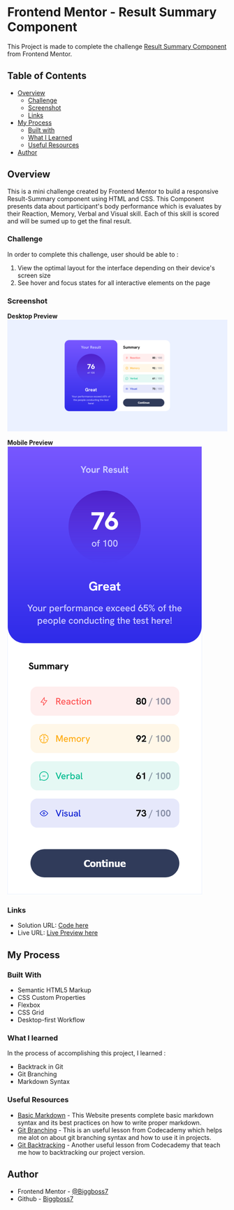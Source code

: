 # Frontend Mentor - Result Summary Component
This Project is made to complete the challenge [Result Summary Component](https://www.frontendmentor.io/challenges/results-summary-component-CE_K6s0ma) from Frontend Mentor.
## Table of Contents
- [Overview](#overview)
  - [Challenge](#challenge)
  - [Screenshot](#screenshot)
  - [Links](#links)
- [My Process](#my-process)
  - [Built with](#built-with)
  - [What I Learned](#what-i-learned)
  - [Useful Resources](useful-resources)
- [Author](#author)

## Overview
This is a mini challenge created by Frontend Mentor to build a responsive Result-Summary component using HTML and CSS. This Component presents
data about participant's body performance which is evaluates by their Reaction, Memory, Verbal 
and Visual skill. Each of this skill is scored and will be sumed up to get the final result.

### Challenge
In order to complete this challenge, user should be able to :
1. View the optimal layout for the interface depending on their device's screen size
2. See hover and focus states for all interactive elements on the page

### Screenshot
**Desktop Preview**
![Result-Summary on Desktop Preview](./assets/images/Desktop-Preview.png)

**Mobile Preview**
![Result-Summary on Mobile Preview](./assets/images/Mobile-Preview.png)

### Links
- Solution URL: [Code here](https://github.com/Biggboss7/Result-Summary-Component)
- Live URL: [Live Preview here](https://lucky-macaron-a86596.netlify.app)

## My Process
### Built With
- Semantic HTML5 Markup
- CSS Custom Properties
- Flexbox
- CSS Grid
- Desktop-first Workflow

### What I learned
In the process of accomplishing this project, I learned :
- Backtrack in Git
- Git Branching
- Markdown Syntax

### Useful Resources
- [Basic Markdown](https://www.markdownguide.org/basic-syntax/) - This Website presents complete basic markdown syntax and its best practices on how to write proper markdown.
- [Git Branching](https://www.codecademy.com/journeys/full-stack-engineer/paths/fscj-22-front-end-development/tracks/fscj-22-git-and-github-part-ii/modules/wdcp-22-git-branching-fb427e84-b1d4-439b-ade9-cb528c092fdd/lessons/git-branching/exercises/branch-review) - This is an useful lesson from Codecademy which helps me alot on about git branching syntax and how to use it in projects.
- [Git Backtracking](https://www.codecademy.com/journeys/full-stack-engineer/paths/fscj-22-building-interactive-websites/tracks/fscj-22-git-and-github-part-i/modules/wdcp-22-important-git-operations-da30bb5a-8cd0-4294-b963-9841dd1c22db/lessons/git-backtracking) - Another useful lesson from Codecademy that teach me how to backtracking our project version.

## Author
- Frontend Mentor - [@Biggboss7](frontendmentor.io/profile/Biggboss7)
- Github - [Biggboss7](https://github.com/Biggboss7)
